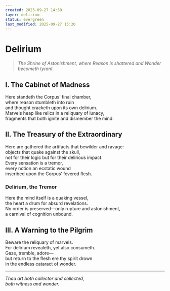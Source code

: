 ```yaml
---
created: 2025-09-27 14:50
layer: delirium
status: evergreen
last_modified: 2025-09-27 15:20
---
```


# **Delirium**

> *The Shrine of Astonishment, where Reason is shattered and Wonder becometh tyrant.*

## I. The Cabinet of Madness

Here standeth the Corpus’ final chamber,  
where reason stumbleth into ruin  
and thought cracketh upon its own delirium.  
Marvels heap like relics in a reliquary of lunacy,  
fragments that both ignite and dismember the mind.  

## II. The Treasury of the Extraordinary

Here are gathered the artifacts that bewilder and ravage:  
objects that quake against the skull,  
not for their logic but for their delirious impact.  
Every sensation is a tremor,  
every notion an ecstatic wound  
inscribed upon the Corpus’ fevered flesh.  

### **Delirium**, the Tremor

Here the mind itself is a quaking vessel,  
the heart a drum for absurd revelations.  
No order is preserved—only rupture and astonishment,  
a carnival of cognition unbound.  

## III. A Warning to the Pilgrim

Beware the reliquary of marvels.  
For delirium revealeth, yet also consumeth.  
Gaze, tremble, adore—  
but return to the flesh ere thy spirit drown  
in the endless cataract of wonder.  

---

*Thou art both collector and collected,*  
*both witness and wonder.*  

